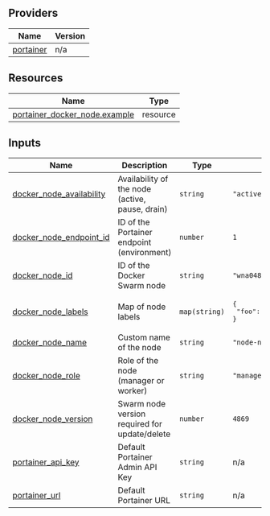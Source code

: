 <!-- BEGIN_TF_DOCS -->


## Providers

| Name | Version |
|------|---------|
| <a name="provider_portainer"></a> [portainer](#provider\_portainer) | n/a |

## Resources

| Name | Type |
|------|------|
| [portainer_docker_node.example](https://registry.terraform.io/providers/portainer/portainer/latest/docs/resources/docker_node) | resource |

## Inputs

| Name | Description | Type | Default | Required |
|------|-------------|------|---------|:--------:|
| <a name="input_docker_node_availability"></a> [docker\_node\_availability](#input\_docker\_node\_availability) | Availability of the node (active, pause, drain) | `string` | `"active"` | no |
| <a name="input_docker_node_endpoint_id"></a> [docker\_node\_endpoint\_id](#input\_docker\_node\_endpoint\_id) | ID of the Portainer endpoint (environment) | `number` | `1` | no |
| <a name="input_docker_node_id"></a> [docker\_node\_id](#input\_docker\_node\_id) | ID of the Docker Swarm node | `string` | `"wna048ajhbc1n1t5ispvf6mvg"` | no |
| <a name="input_docker_node_labels"></a> [docker\_node\_labels](#input\_docker\_node\_labels) | Map of node labels | `map(string)` | <pre>{<br/>  "foo": "barrerun"<br/>}</pre> | no |
| <a name="input_docker_node_name"></a> [docker\_node\_name](#input\_docker\_node\_name) | Custom name of the node | `string` | `"node-name"` | no |
| <a name="input_docker_node_role"></a> [docker\_node\_role](#input\_docker\_node\_role) | Role of the node (manager or worker) | `string` | `"manager"` | no |
| <a name="input_docker_node_version"></a> [docker\_node\_version](#input\_docker\_node\_version) | Swarm node version required for update/delete | `number` | `4869` | no |
| <a name="input_portainer_api_key"></a> [portainer\_api\_key](#input\_portainer\_api\_key) | Default Portainer Admin API Key | `string` | n/a | yes |
| <a name="input_portainer_url"></a> [portainer\_url](#input\_portainer\_url) | Default Portainer URL | `string` | n/a | yes |
<!-- END_TF_DOCS -->